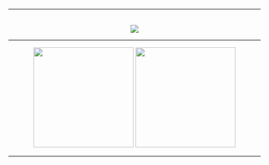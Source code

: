 <hr>
<p align="center">
  <br>
  <img src="https://readme-typing-svg.herokuapp.com?color=%2358a6ff&lines=GNU%2FLinux+%3C3&center=true">
</p>
<hr>
<p align="center">
  <img src="https://github-readme-stats.vercel.app/api?username=K1llf0rce&show_icons=true&theme=github_dark&hide_border=true" height="200">
  <img src="https://github-readme-stats.vercel.app/api/top-langs/?username=K1llf0rce&theme=github_dark&hide_border=true" height="200">
</p>
<hr>

